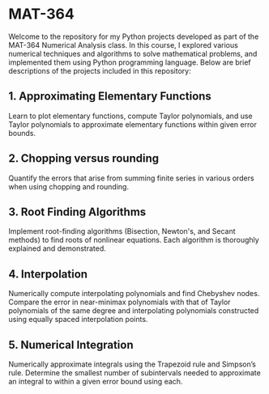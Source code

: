 # MAT-364

Welcome to the repository for my Python projects developed as part of the MAT-364 Numerical Analysis class. In this course, I explored various numerical techniques and algorithms to solve mathematical problems, and implemented them using Python programming language. Below are brief descriptions of the projects included in this repository:
## 1. **Approximating Elementary Functions**
Learn to plot elementary functions, compute Taylor polynomials, and use Taylor polynomials to approximate elementary functions within given error bounds.
## 2. **Chopping versus rounding**
Quantify the errors that arise from summing finite series in various orders when using chopping and rounding.
## 3. **Root Finding Algorithms**
Implement root-finding algorithms (Bisection, Newton's, and Secant methods) to find roots of nonlinear equations. Each algorithm is thoroughly explained and demonstrated.
## 4. **Interpolation**
Numerically compute interpolating polynomials and find Chebyshev nodes. Compare the error in near-minimax polynomials with that of Taylor polynomials of the same degree and interpolating polynomials constructed using equally spaced interpolation points.
## 5. **Numerical Integration**
Numerically approximate integrals using the Trapezoid rule and Simpson’s rule. Determine the smallest number of subintervals needed to approximate an integral to within a given error bound using each.
